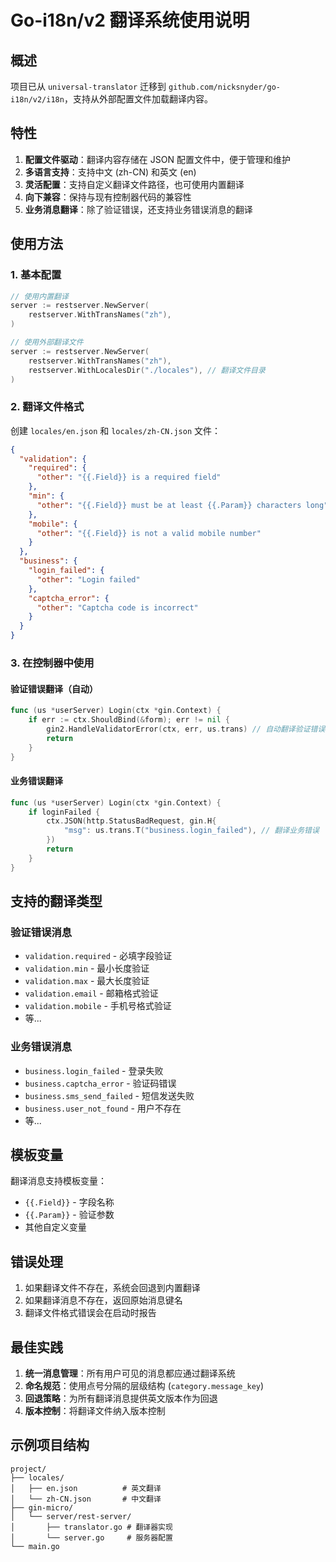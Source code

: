 # Go-i18n/v2 翻译系统使用说明

## 概述

项目已从 `universal-translator` 迁移到 `github.com/nicksnyder/go-i18n/v2/i18n`，支持从外部配置文件加载翻译内容。

## 特性

1. **配置文件驱动**：翻译内容存储在 JSON 配置文件中，便于管理和维护
2. **多语言支持**：支持中文 (zh-CN) 和英文 (en)
3. **灵活配置**：支持自定义翻译文件路径，也可使用内置翻译
4. **向下兼容**：保持与现有控制器代码的兼容性
5. **业务消息翻译**：除了验证错误，还支持业务错误消息的翻译

## 使用方法

### 1. 基本配置

```go
// 使用内置翻译
server := restserver.NewServer(
    restserver.WithTransNames("zh"),
)

// 使用外部翻译文件
server := restserver.NewServer(
    restserver.WithTransNames("zh"),
    restserver.WithLocalesDir("./locales"), // 翻译文件目录
)
```

### 2. 翻译文件格式

创建 `locales/en.json` 和 `locales/zh-CN.json` 文件：

```json
{
  "validation": {
    "required": {
      "other": "{{.Field}} is a required field"
    },
    "min": {
      "other": "{{.Field}} must be at least {{.Param}} characters long"
    },
    "mobile": {
      "other": "{{.Field}} is not a valid mobile number"
    }
  },
  "business": {
    "login_failed": {
      "other": "Login failed"
    },
    "captcha_error": {
      "other": "Captcha code is incorrect"
    }
  }
}
```

### 3. 在控制器中使用

#### 验证错误翻译（自动）
```go
func (us *userServer) Login(ctx *gin.Context) {
    if err := ctx.ShouldBind(&form); err != nil {
        gin2.HandleValidatorError(ctx, err, us.trans) // 自动翻译验证错误
        return
    }
}
```

#### 业务错误翻译
```go
func (us *userServer) Login(ctx *gin.Context) {
    if loginFailed {
        ctx.JSON(http.StatusBadRequest, gin.H{
            "msg": us.trans.T("business.login_failed"), // 翻译业务错误
        })
        return
    }
}
```

## 支持的翻译类型

### 验证错误消息
- `validation.required` - 必填字段验证
- `validation.min` - 最小长度验证
- `validation.max` - 最大长度验证
- `validation.email` - 邮箱格式验证
- `validation.mobile` - 手机号格式验证
- 等...

### 业务错误消息
- `business.login_failed` - 登录失败
- `business.captcha_error` - 验证码错误
- `business.sms_send_failed` - 短信发送失败
- `business.user_not_found` - 用户不存在
- 等...

## 模板变量

翻译消息支持模板变量：
- `{{.Field}}` - 字段名称
- `{{.Param}}` - 验证参数
- 其他自定义变量

## 错误处理

1. 如果翻译文件不存在，系统会回退到内置翻译
2. 如果翻译消息不存在，返回原始消息键名
3. 翻译文件格式错误会在启动时报告

## 最佳实践

1. **统一消息管理**：所有用户可见的消息都应通过翻译系统
2. **命名规范**：使用点号分隔的层级结构 (`category.message_key`)
3. **回退策略**：为所有翻译消息提供英文版本作为回退
4. **版本控制**：将翻译文件纳入版本控制

## 示例项目结构

```
project/
├── locales/
│   ├── en.json          # 英文翻译
│   └── zh-CN.json       # 中文翻译
├── gin-micro/
│   └── server/rest-server/
│       ├── translator.go # 翻译器实现
│       └── server.go     # 服务器配置
└── main.go
```